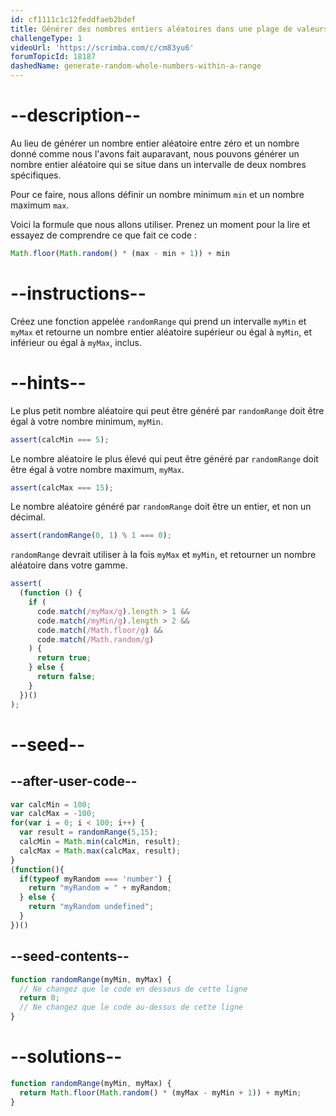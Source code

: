 ```yaml
---
id: cf1111c1c12feddfaeb2bdef
title: Générer des nombres entiers aléatoires dans une plage de valeurs
challengeType: 1
videoUrl: 'https://scrimba.com/c/cm83yu6'
forumTopicId: 18187
dashedName: generate-random-whole-numbers-within-a-range
---
```


# --description--

Au lieu de générer un nombre entier aléatoire entre zéro et un nombre donné comme nous l'avons fait auparavant, nous pouvons générer un nombre entier aléatoire qui se situe dans un intervalle de deux nombres spécifiques.

Pour ce faire, nous allons définir un nombre minimum `min` et un nombre maximum `max`.

Voici la formule que nous allons utiliser. Prenez un moment pour la lire et essayez de comprendre ce que fait ce code :

```js
Math.floor(Math.random() * (max - min + 1)) + min
```

# --instructions--

Créez une fonction appelée `randomRange` qui prend un intervalle `myMin` et `myMax` et retourne un nombre entier aléatoire supérieur ou égal à `myMin`, et inférieur ou égal à `myMax`, inclus.

# --hints--

Le plus petit nombre aléatoire qui peut être généré par `randomRange` doit être égal à votre nombre minimum, `myMin`.

```js
assert(calcMin === 5);
```

Le nombre aléatoire le plus élevé qui peut être généré par `randomRange` doit être égal à votre nombre maximum, `myMax`.

```js
assert(calcMax === 15);
```

Le nombre aléatoire généré par `randomRange` doit être un entier, et non un décimal.

```js
assert(randomRange(0, 1) % 1 === 0);
```

`randomRange` devrait utiliser à la fois `myMax` et `myMin`, et retourner un nombre aléatoire dans votre gamme.

```js
assert(
  (function () {
    if (
      code.match(/myMax/g).length > 1 &&
      code.match(/myMin/g).length > 2 &&
      code.match(/Math.floor/g) &&
      code.match(/Math.random/g)
    ) {
      return true;
    } else {
      return false;
    }
  })()
);
```

# --seed--

## --after-user-code--

```js
var calcMin = 100;
var calcMax = -100;
for(var i = 0; i < 100; i++) {
  var result = randomRange(5,15);
  calcMin = Math.min(calcMin, result);
  calcMax = Math.max(calcMax, result);
}
(function(){
  if(typeof myRandom === 'number') {
    return "myRandom = " + myRandom;
  } else {
    return "myRandom undefined";
  }
})()
```

## --seed-contents--

```js
function randomRange(myMin, myMax) {
  // Ne changez que le code en dessous de cette ligne
  return 0;
  // Ne changez que le code au-dessus de cette ligne
}
```

# --solutions--

```js
function randomRange(myMin, myMax) {
  return Math.floor(Math.random() * (myMax - myMin + 1)) + myMin;
}
```
